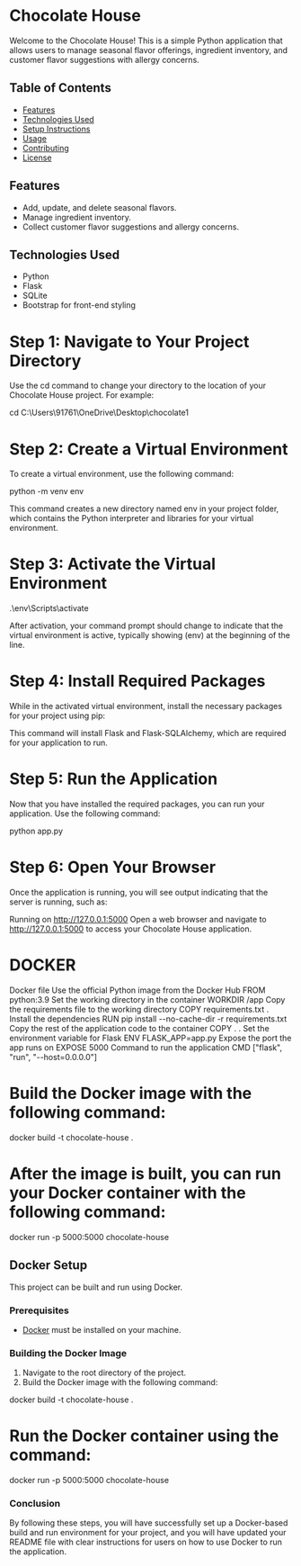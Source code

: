 # Chocolate House

Welcome to the Chocolate House! This is a simple Python application that allows users to manage seasonal flavor offerings, ingredient inventory, and customer flavor suggestions with allergy concerns.

## Table of Contents

- [Features](#features)
- [Technologies Used](#technologies-used)
- [Setup Instructions](#setup-instructions)
- [Usage](#usage)
- [Contributing](#contributing)
- [License](#license)

## Features

- Add, update, and delete seasonal flavors.
- Manage ingredient inventory.
- Collect customer flavor suggestions and allergy concerns.

## Technologies Used

- Python
- Flask
- SQLite
- Bootstrap for front-end styling

# Step 1: Navigate to Your Project Directory

Use the cd command to change your directory to the location of your Chocolate House project. For example:

cd C:\Users\91761\OneDrive\Desktop\chocolate1

# Step 2: Create a Virtual Environment

To create a virtual environment, use the following command:

python -m venv env

This command creates a new directory named env in your project folder, which contains the Python interpreter and libraries for your virtual environment.

# Step 3: Activate the Virtual Environment

.\env\Scripts\activate

After activation, your command prompt should change to indicate that the virtual environment is active, typically showing (env) at the beginning of the line.

# Step 4: Install Required Packages

While in the activated virtual environment, install the necessary packages for your project using pip:

This command will install Flask and Flask-SQLAlchemy, which are required for your application to run.

# Step 5: Run the Application

Now that you have installed the required packages, you can run your application. Use the following command:

python app.py

# Step 6: Open Your Browser

Once the application is running, you will see output indicating that the server is running, such as:

Running on http://127.0.0.1:5000
Open a web browser and navigate to http://127.0.0.1:5000 to access your Chocolate House application.

# DOCKER
Docker file
Use the official Python image from the Docker Hub
FROM python:3.9
Set the working directory in the container
WORKDIR /app
Copy the requirements file to the working directory
COPY requirements.txt .
Install the dependencies
RUN pip install --no-cache-dir -r requirements.txt
Copy the rest of the application code to the container
COPY . .
Set the environment variable for Flask
ENV FLASK_APP=app.py
Expose the port the app runs on
EXPOSE 5000
Command to run the application
CMD ["flask", "run", "--host=0.0.0.0"]

# Build the Docker image with the following command:

docker build -t chocolate-house .

# After the image is built, you can run your Docker container with the following command:

docker run -p 5000:5000 chocolate-house

## Docker Setup

This project can be built and run using Docker.

### Prerequisites

- [Docker](https://www.docker.com/get-started) must be installed on your machine.

### Building the Docker Image

1. Navigate to the root directory of the project.
2. Build the Docker image with the following command:

docker build -t chocolate-house .
   
# Run the Docker container using the command:

docker run -p 5000:5000 chocolate-house

### Conclusion

By following these steps, you will have successfully set up a Docker-based build and run environment for your project, and you will have updated your README file with clear instructions for users on how to use Docker to run the application.
